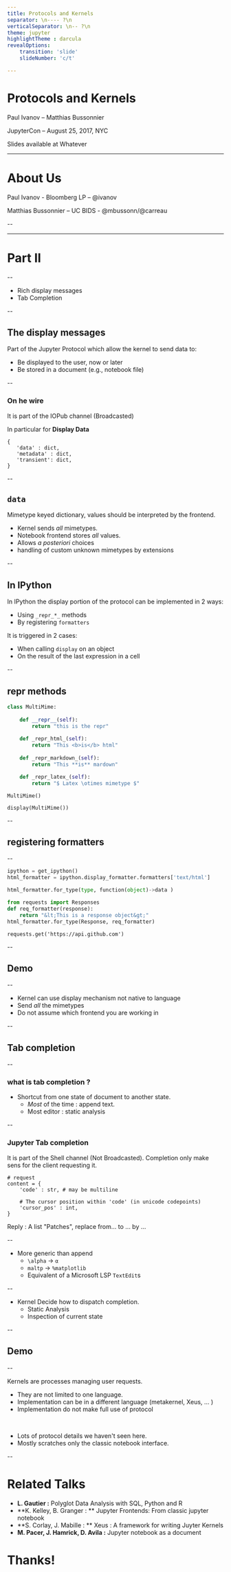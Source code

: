 ```yaml
---
title: Protocols and Kernels
separator: \n---- ?\n
verticalSeparator: \n-- ?\n
theme: jupyter
highlightTheme : darcula
revealOptions:
    transition: 'slide'
    slideNumber: 'c/t'

---
```


# Protocols and Kernels


Paul Ivanov – Matthias Bussonnier

JupyterCon – August 25, 2017, NYC

Slides available at Whatever

----

<!-- .slide: class="jupyter-light" -->

# About Us


Paul Ivanov  - Bloomberg LP – @ivanov
<!-- .element: class="fragment" data-fragment-index="1" -->


Matthias Bussonnier – UC BIDS - @mbussonn/@carreau
<!-- .element: class="fragment" data-fragment-index="2" -->


-- 

----


# Part II 

--

 - Rich display messages
 - Tab Completion

<!-- 
In this part I'm going to dive into 2 subject:
- The rich display protocol, 
- Completion

-->
-- 
## The display messages

Part of the Jupyter Protocol which allow the kernel to send data to:

  - Be displayed to the user, now or later
  - Be stored in a document (e.g., notebook file)

-- 

### On he wire

It is part of the IOPub channel (Broadcasted)


In particular for __Display Data__

 ```
 {
    'data' : dict,
    'metadata' : dict,
    'transient': dict,
 }
```

<!-- 

If we do not dive into details on how to associate a request to a reply, 
we can see three fields: data, metadata and transient. 

The data field is a mapping from mime type to the actual data for this mimetype. – we'll come back to that just after 

The metadata field contain a mapping from mimetype to metadata for the
associated mimetype. The metadata can be safely ignored, but could contain extra
informations like preferred width/height for an image, 

The transient dict is for information which do make sens while the kernel is
alive, but should not be persisted in a document. 

Let's focus on the `data` field
-->

-- 

## `data`

Mimetype keyed dictionary, values should be interpreted by the frontend.

- Kernel sends _all_ mimetypes.
- Notebook frontend stores _all_ values.
- Allows _a posteriori_ choices 
- handling of custom unknown mimetypes by extensions

<!--

It is important to understand that this information is broadcasted, the kernel
does not have any idea that the execution request comes from 

  - Classic notebook
  - Nteract
  - JupyterLab
  - Hydrogen

Even if the execution comes from one of these it might not be the only one
listening. Hence we do not make assumptions about the frontend and send all the
mimetyes. 

This allow the frontend to decide, and in particular to store all information
for a posteriori re rendering. 

So far we have not introduced any language specificity in our description. 
Our kernel, which is a dispatching process is responsible from creating these
mimebundle. The mechanism by which this is done may not be part of the
underlying language. 

-->

-- 

## In IPython

In IPython the display portion of the protocol can be implemented in 2 ways:
  - Using `_repr_*_` methods
  - By registering `formatters`

It is triggered in 2 cases:
  - When calling `display` on an object
  - On the result of the last expression in a cell

-- 

## repr methods

```python
class MultiMime:
    
    def __repr__(self):
        return "this is the repr"
    
    def _repr_html_(self):
        return "This <b>is</b> html"
    
    def _repr_markdown_(self):
        return "This **is** mardown"

    def _repr_latex_(self):
        return "$ Latex \otimes mimetype $"
```

```
MultiMime()
```

```
display(MultiMime())
```
-- 


## registering formatters

-- 

```python
ipython = get_ipython()
html_formatter = ipython.display_formatter.formatters['text/html']

html_formatter.for_type(type, function(object)->data )
```

```python
from requests import Responses
def req_formatter(response):
    return "&lt;This is a response object&gt;"
html_formatter.for_type(Response, req_formatter)
```

```
requests.get('https://api.github.com')
```

-- 

## Demo

-- 

- Kernel can use display mechanism not native to language
- Send _all_ the mimetypes
- Do not assume which frontend you are working in

-- 

## Tab completion

-- 

### what is tab completion ?

- Shortcut from one state of document to another state.
    - *Most* of the time : append text.
    - Most editor : static analysis

-- 

### Jupyter Tab completion

It is part of the Shell channel (Not Broadcasted). Completion only make sens
for the client requesting it.

```
# request
content = {
    'code' : str, # may be multiline

    # The cursor position within 'code' (in unicode codepoints) 
    'cursor_pos' : int,
}
```

Reply : A list "Patches", replace from... to ... by ...

-- 

- More generic than append
  - `\alpha` -> `α`
  - `maltp` -> `%matplotlib`
  - Equivalent of a Microsoft LSP `TextEdit`s
 
-- 

- Kernel Decide how to dispatch completion. 
  - Static Analysis
  - Inspection of current state

-- 

## Demo

-- 

Kernels are processes managing user requests.
  - They are not limited to one language. 
  - Implementation can be in a different language (metakernel, Xeus, ... )
  - Implementation do not make full use of protocol

&nbsp;
- Lots of protocol details we haven't seen here.
- Mostly scratches only the classic notebook interface.

-- 

# Related Talks

- **L. Gautier :** Polyglot Data Analysis with SQL, Python and R
- **K. Kelley, B. Granger : ** Jupyter Frontends: From classic jupyter notebook
- **S. Corlay, J. Mabille : ** Xeus : A framework for writing Juyter Kernels
- **M. Pacer, J. Hamrick, D. Avila :** Jupyter notebook as a document

# Thanks!

